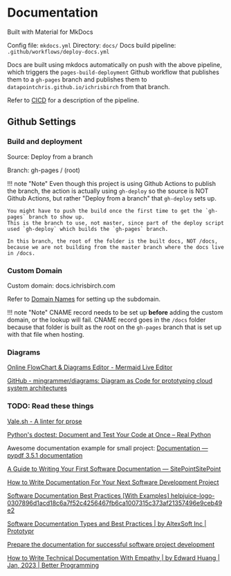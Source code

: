 # Documentation

Built with Material for MkDocs

Config file: `mkdocs.yml`
Directory: `docs/`
Docs build pipeline: `.github/workflows/deploy-docs.yml`

Docs are built using mkdocs automatically on push with the above pipeline, which triggers the `pages-build-deployment` Github workflow that publishes them to a `gh-pages` branch and publishes them to `datapointchris.github.io/ichrisbirch` from that branch.

Refer to [CICD](cicd.md) for a description of the pipeline.

## Github Settings

### Build and deployment

Source: Deploy from a branch

Branch: gh-pages / (root)

!!! note "Note"
    Even though this project is using Github Actions to publish the branch, the action is actually using `gh-deploy` so the source is NOT Github Actions, but rather "Deploy from a branch" that `gh-deploy` sets up.

    You might have to push the build once the first time to get the `gh-pages` branch to show up.
    This is the branch to use, not master, since part of the deploy script used `gh-deploy` which builds the `gh-pages` branch.

    In this branch, the root of the folder is the built docs, NOT /docs, because we are not building from the master branch where the docs live in /docs.

### Custom Domain

Custom domain: docs.ichrisbirch.com

Refer to [Domain Names](domain_names.md) for setting up the subdomain.

!!! note "Note"
    CNAME record needs to be set up **before** adding the custom domain, or the lookup will fail.
    CNAME record goes in the `/docs` folder because that folder is built as the root on the `gh-pages` branch that is set up with that file when hosting.

### Diagrams

[Online FlowChart & Diagrams Editor - Mermaid Live Editor](https://mermaid.live/edit)

[GitHub - mingrammer/diagrams: Diagram as Code for prototyping cloud system architectures](https://github.com/mingrammer/diagrams)

### TODO: Read these things

[Vale.sh - A linter for prose](https://vale.sh)

[Python's doctest: Document and Test Your Code at Once – Real Python](https://realpython.com/python-doctest/)

Awesome documentation example for small project:
[Documentation — pypdf 3.5.1 documentation](https://pypdf.readthedocs.io/en/stable/dev/documentation.html)

[A Guide to Writing Your First Software Documentation — SitePointSitePoint](https://www.sitepoint.com/writing-software-documentation/)

[How to Write Documentation For Your Next Software Development Project](https://www.freecodecamp.org/news/how-to-write-documentation-for-your-next-software-development-project/)

[Software Documentation Best Practices [With Examples] helpjuice-logo-0307896d1acd18c6a7f52c4256467fb6ca1007315c373af21357496e9ceb49e2](<https://helpjuice.com/blog/software-documentation>)

[Software Documentation Types and Best Practices | by AltexSoft Inc | Prototypr](https://blog.prototypr.io/software-documentation-types-and-best-practices-1726ca595c7f)

[Prepare the documentation for successful software project development](https://upplabs.com/blog/how-to-prepare-the-documentation-for-successful-software-project-development/)

[How to Write Technical Documentation With Empathy | by Edward Huang | Jan, 2023 | Better Programming](https://betterprogramming.pub/how-to-write-technical-documentation-with-empathy-f321104746f3)
